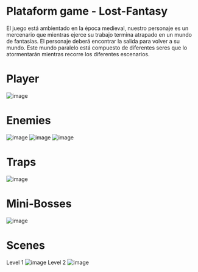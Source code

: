 # Plataform game - Lost-Fantasy

El juego está ambientado en la época medieval, nuestro personaje es un mercenario que mientras ejerce su trabajo termina atrapado en un mundo de fantasías. El personaje deberá encontrar la salida para volver a su mundo.  Este mundo paralelo está compuesto de diferentes seres que lo atormentarán mientras recorre los diferentes escenarios. 

# Player
![image](https://user-images.githubusercontent.com/88041591/193432738-14031958-5116-4d4e-a41e-9e7fd6aff51c.png)

# Enemies
![image](https://user-images.githubusercontent.com/88041591/193432818-143da732-fbf8-4f4a-ab69-1a1dec05f968.png)
![image](https://user-images.githubusercontent.com/88041591/193432834-a434c274-eb23-49a7-a21e-ccc53c731cbb.png)
![image](https://user-images.githubusercontent.com/88041591/193432866-e0de8ff7-753c-42df-9dca-beab0fac838a.png)

# Traps
![image](https://user-images.githubusercontent.com/88041591/193432889-6d215240-c37e-4c78-be27-3e6111e9d462.png)


# Mini-Bosses
![image](https://user-images.githubusercontent.com/88041591/193432776-ee875e66-28a3-4029-baba-47064499e3f7.png)


# Scenes
Level 1
![image](https://user-images.githubusercontent.com/88041591/193432578-804b23f2-7f8b-4fa5-94fd-0a12034906ca.png)
Level 2
![image](https://user-images.githubusercontent.com/88041591/193432615-41164bec-cbdf-4911-b679-cdbc52ac9b2f.png)


